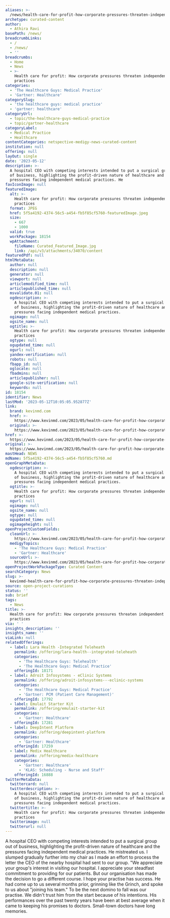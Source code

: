 ```yaml
---
aliases: >-
  /news/health-care-for-profit-how-corporate-pressures-threaten-independent-medical-practices
archetype: curated-content
author:
  - Athira Ravi
basePath: /news/
breadcrumbLinks:
  - /
  - /news/
  - ''
breadcrumbs:
  - Home
  - News
  - >-
    Health care for profit: How corporate pressures threaten independent medical
    practices
categories:
  - 'The Healthcare Guys: Medical Practice'
  - 'Gartner: Healthcare'
categorySlug:
  - 'the healthcare guys: medical practice'
  - 'gartner: healthcare'
categoryUrl:
  - topic/the-healthcare-guys-medical-practice
  - topic/gartner-healthcare
categoryLabel:
  - Medical Practice
  - Healthcare
contentCategories: netspective-medigy-news-curated-content
institution: null
offering: null
layOut: single
date: '2023-05-12'
description: >-
  A hospital CEO with competing interests intended to put a surgical group out
  of business, highlighting the profit-driven nature of healthcare and the
  pressures facing independent medical practices. He
favIconImage: null
featuredImage:
  alt: >-
    Health care for profit: How corporate pressures threaten independent medical
    practices
  format: JPEG
  href: 5f5a4192-4374-56c5-a454-fb5f85cf5760-featuredImage.jpeg
  size:
    - 667
    - 1000
  valid: true
  workPackage: 18154
  wpAttachment:
    fileName: Curated_Featured_Image.jpg
    link: /api/v3/attachments/34070/content
featuredPdf: null
htmlMetaData:
  author: null
  description: null
  generator: null
  viewport: null
  articlemodified_time: null
  articlepublished_time: null
  msvalidate.01: null
  ogdescription: >-
    A hospital CEO with competing interests intended to put a surgical group out
    of business, highlighting the profit-driven nature of healthcare and the
    pressures facing independent medical practices.
  ogimage: null
  ogsite_name: null
  ogtitle: >-
    Health care for profit: How corporate pressures threaten independent medical
    practices
  ogtype: null
  ogupdated_time: null
  ogurl: null
  yandex-verification: null
  robots: null
  fbapp_id: null
  oglocale: null
  fbadmins: null
  articlepublisher: null
  google-site-verification: null
  keywords: null
id: 18154
identifier: News
lastMod: '2023-05-12T10:05:05.952877Z'
link:
  brand: kevinmd.com
  href: >-
    https://www.kevinmd.com/2023/05/health-care-for-profit-how-corporate-pressures-threaten-independent-medical-practices.html
  original: >-
    https://www.kevinmd.com/2023/05/health-care-for-profit-how-corporate-pressures-threaten-independent-medical-practices.html
href: >-
  https://www.kevinmd.com/2023/05/health-care-for-profit-how-corporate-pressures-threaten-independent-medical-practices.html
original: >-
  https://www.kevinmd.com/2023/05/health-care-for-profit-how-corporate-pressures-threaten-independent-medical-practices.html
mastHead: NEWS
mdName: 5f5a4192-4374-56c5-a454-fb5f85cf5760.md
openGraphMetaData:
  ogdescription: >-
    A hospital CEO with competing interests intended to put a surgical group out
    of business, highlighting the profit-driven nature of healthcare and the
    pressures facing independent medical practices.
  ogtitle: >-
    Health care for profit: How corporate pressures threaten independent medical
    practices
  ogurl: null
  ogimage: null
  ogsite_name: null
  ogtype: null
  ogupdated_time: null
  ogimageheight: null
openProjectCustomFields:
  cleanUrl: >-
    https://www.kevinmd.com/2023/05/health-care-for-profit-how-corporate-pressures-threaten-independent-medical-practices.html
  medigyTopics:
    - 'The Healthcare Guys: Medical Practice'
    - 'Gartner: Healthcare'
  sourceUrl: >-
    https://www.kevinmd.com/2023/05/health-care-for-profit-how-corporate-pressures-threaten-independent-medical-practices.html
openProjectWorkPackageType: Curated Content
searchCategory: News
slug: >-
  kevinmd-health-care-for-profit-how-corporate-pressures-threaten-independent-medical-practices
source: open-project-curations
status: ''
sub: brief
tags:
  - News
title: >-
  Health care for profit: How corporate pressures threaten independent medical
  practices
via: ' '
insights_description: ''
insights_name: ''
viaLink: null
relatedOfferings:
  - label: Lara Health -Integrated Teleheath
    permalink: /offering/lara-health--integrated-teleheath
    categories:
      - 'The Healthcare Guys: Telehealth'
      - 'The Healthcare Guys: Medical Practice'
    offeringId: 18171
  - label: Adroit Infosystems - eClinic Systems
    permalink: /offering/adroit-infosystems---eclinic-systems
    categories:
      - 'The Healthcare Guys: Medical Practice'
      - 'Gartner: PCM (Patient Care Management)'
    offeringId: 17792
  - label: Emulait Starter Kit
    permalink: /offering/emulait-starter-kit
    categories:
      - 'Gartner: Healthcare'
    offeringId: 17281
  - label: DeepIntent Platform
    permalink: /offering/deepintent-platform
    categories:
      - 'Gartner: Healthcare'
    offeringId: 17259
  - label: Medix Healthcare
    permalink: /offering/medix-healthcare
    categories:
      - 'Gartner: Healthcare'
      - 'KLAS: Scheduling - Nurse and Staff'
    offeringId: 16888
twitterMetaData:
  twittercard: null
  twitterdescription: >-
    A hospital CEO with competing interests intended to put a surgical group out
    of business, highlighting the profit-driven nature of healthcare and the
    pressures facing independent medical practices.
  twittertitle: >-
    Health care for profit: How corporate pressures threaten independent medical
    practices
  twitterimage: null
  twitterurl: null
---
```

<p>A hospital CEO with competing interests intended to put a surgical group out of business, highlighting the profit-driven nature of healthcare and the pressures facing independent medical practices. He mistreated us. I slumped gradually further into my chair as I made an effort to process the letter the CEO of the nearby hospital had sent to our group. "We appreciate your group's interest in visiting our hospital. I appreciate your steadfast commitment to providing for our patients. But our organisation has made the decision to go a different course. I hope your practise has success. He had come up to us several months prior, grinning like the Grinch, and spoke to us about "joining his team." To be the next domino to fall was our practise. We didn't trust him from the start because of his intentions. His performances over the past twenty years have been at best average when it came to keeping his promises to doctors. Small-town doctors have long memories.</p>
